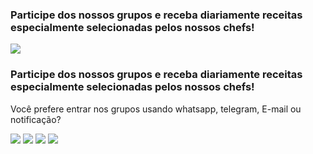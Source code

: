 <!-- modal phone -->
<div id="modal-phone" class="d-none myModal-content px-md-3">
  <div class="row">
    <h3 class="header-title text-md-left d-md-none my-0 px-2 px-md-0 mt-3 mt-md-5">
      Participe dos nossos grupos e receba diariamente receitas especialmente selecionadas pelos nossos chefs!
    </h3>
    <div class="col-md-6 d-flex justify-content-center px-md-0 mt-4 mt-md-0">
      <img src="{{ 'assets/images/phone.png'  | relative_url }}" class=" h-100">
    </div>
    <div class="col-md-5 px-md-0">
      <h3 class="header-title text-center text-md-left my-0 mt-5 d-none d-md-flex">
        Participe dos nossos grupos e receba diariamente receitas especialmente selecionadas pelos nossos chefs!
      </h3>
      <div class="inner-text">
        <p class="text-modal-phone mt-3">
          Você prefere entrar nos grupos usando whatsapp, telegram, E-mail ou notificação?
        </p>
        <div class="d-flex justify-content-center justify-content-md-start mt-3 mb-md-5">
          <a class="whatsapp-icon pl-md-0" onclick="hideModal()">
            <img src="{{ 'assets/images/whats.png' | relative_url }}" class="modal-icon-social hover-icon">
          </a>
          <a class="telegram-icon" onclick="hideModal()">
            <img src="{{ 'assets/images/telegram.png' | relative_url }}" class="modal-icon-social hover-icon">
          </a>
          <a class="email-icon" onclick="hideModal()">
            <img src="{{ 'assets/images/mail.png' | relative_url }}" class="modal-icon-social hover-icon">
          </a>
          <a class="notification-icon hover-icon" onclick="hideModal()">
            <img src="{{ 'assets/images/notification.png' | relative_url }}" class="modal-icon-social">
          </a>
        </div>
      </div>
    </div>
  </div>
</div> <!-- end modal phone -->